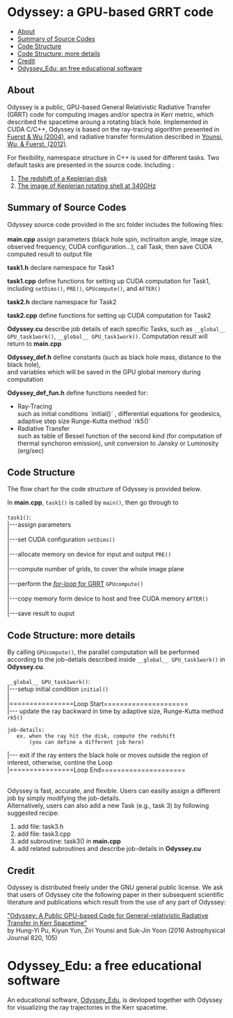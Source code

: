 # Odyssey: a GPU-based GRRT code

- [About](#about)
- [Summary of Source Codes](#summary-of-source-codes)
- [Code Structure](#code-structure)
- [Code Structure: more details](#code-structure-more-details)
- [Credit](#credit)
- [Odyssey_Edu: an free educational software](#odyssey_edu-an-free-educational-software)

## About
Odyssey is a public, GPU-based General Relativistic Radiative Transfer (GRRT) code for computing images and/or spectra in Kerr metric, which described the spacetime aroung a rotating black hole. Implemented in CUDA C/C++, Odyssey is based on the ray-tracing algorithm presented in [Fuerst & Wu (2004)](http://adsabs.harvard.edu/abs/2004A%26A...424..733F), and radiative transfer formulation described in [Younsi, Wu, & Fuerst. (2012)](http://adsabs.harvard.edu/abs/2012A%26A...545A..13Y).

For flexibility, namespace structure in C++  is used for different tasks. Two default tasks are presented in the source code. Including :

 1. [The redshift of a Keplerian disk ](https://github.com/hungyipu/Odyssey/blob/master/task1.png)</li>
 2. [The image of Keplerian rotating shell at 340GHz](https://github.com/hungyipu/Odyssey/blob/master/task2.png)</li>
 
  
 
## Summary of Source Codes
Odyssey source code provided in the src folder includes the following files:<br />
<br />
**main.cpp**
assign parameters (black hole spin, inclinaiton angle, image size, observed frequency, CUDA configuration...), call Task, then save CUDA computed result to output file<br />

**task1.h**
declare namespace for Task1<br />
 
 **task1.cpp**
define functions for setting up CUDA computation for Task1, including `setDims()`, `PRE()`, `GPUcompute()`, and `AFTER()`<br />

**task2.h**
declare namespace for Task2

 
**task2.cpp**
define functions for setting up CUDA computation for Task2<br />

 
**Odyssey.cu**
 describe job details of each specific Tasks, such as `__global__ GPU_task1work()`, `__global__ GPU_task1work()`. Computation result will return to **main.cpp**<br />
 
**Odyssey_def.h**
 define constants (such as black hole mass, distance to the black hole),   
 and variables which will be saved in the GPU global memory during computation<br />
 
 
**Odyssey_def_fun.h**
 define functions needed for:
 <ul>
 <li>Ray-Tracing</li>
 such as initial conditions  `initial()` , differential equations for geodesics, adaptive step size Runge-Kutta method `rk5()`
 <li>Radiative Transfer</li>
 such as table of Bessel function of the second kind (for computation of thermal synchoron emission), unit conversion to Jansky or Luminosity (erg/sec)
 </ul>


## Code Structure
The flow chart for the code structure of Odyssey is provided below.

In **main.cpp**, `task1()` is called by `main()`, then go through to<br />
<br />
`task1()`:<br />
|---assign parameters <br />
|<br />
|---set CUDA configuration `setDims()`<br />
|<br />
|---allocate memory on device for input and output `PRE()`<br />
|<br />
|---compute number of grids, to cover the whole image plane<br />
|<br />
|---perform the [*for-loop* for GRRT](https://github.com/hungyipu/Odyssey/wiki/How-Odyssey-Works) `GPUcompute()`<br />
|<br />
|---copy memory form device to host and free CUDA memory `AFTER()`<br />
|<br />
|---save result to ouput<br />


## Code Structure: more details
By calling `GPUcompute()`, the parallel computation will be performed according to the job-detials described inside `__global__ GPU_task1work()` in **Odyssey.cu**.<br />
<br />
`__global__ GPU_task1work()`:<br />
|---setup initial condition `initial()` <br />
|<br />
|================Loop Start=====================<br />
|--- update the ray backward in time by adaptive size, Runge-Kutta method `rk5()`<br />
```
job-details:
   ex. when the ray hit the disk, compute the redshift
       (you can define a different job here)
```
|--- exit if the ray enters the black hole or moves outside the region of interest, otherwise, contine the Loop<br />
|================Loop End=====================<br />

<br />
Odyssey is fast, accurate, and flexible. Users can easiliy assign a different job by simply modifying the job-details. 
<br />
Alternatively, users can also add a new Task (e.g., task 3) by following suggested recipe:

 1. add file: task3.h</li>
 2. add file: task3.cpp</li>
 3. add subroutine: task3() in **main.cpp**
 4. add related subroutines and describe job-details in **Odyssey.cu**
 
## Credit
Odyssey is distributed freely under the GNU general public license. We ask that users of Odyssey cite the following paper in their subsequent scientific literature and publications which result from the use of any part of Odyssey:


["Odyssey: A Public GPU-based Code for General-relativistic Radiative Transfer in Kerr Spacetime"](http://adsabs.harvard.edu/abs/2016ApJ...820..105P)<br /> 
by Hung-Yi Pu, Kiyun Yun, Ziri Younsi and Suk-Jin Yoon (2016 Astrophysical Journal 820, 105)



# Odyssey_Edu: a free educational software
An educational software, [Odyssey_Edu](https://odysseyedu.wordpress.com/), is devloped together with Odyssey for visualizing the ray trajectories in the Kerr spacetime.


